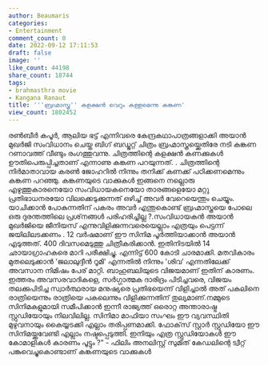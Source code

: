 ```yaml
---
author: Beaumaris
categories:
- Entertainment
comment_count: 0
date: 2022-09-12 17:11:53
draft: false
image: ''
like_count: 44198
share_count: 18744
tags:
- brahmasthra movie
- Kangana Ranaut
title: '''ബ്രഹ്മാസ്ത്ര'' കളക്ഷൻ വെറും കള്ളമെന്നു കങ്കണ'
view_count: 1802452
---
```


രണ്‍ബീര്‍ കപൂര്‍, ആലിയ ഭട്ട് എന്നിവരെ കേന്ദ്രകഥാപാത്രങ്ങളാക്കി അയാന്‍ മുഖര്‍ജി സംവിധാനം ചെയ്ത ബിഗ് ബഡ്ജറ്റ് ചിത്രം ബ്രഹ്മാസ്ത്രയ്ക്കെതിരേ നടി കങ്കണ റണാവത്ത് വീണ്ടും രംഗത്തുവന്നു. ചിത്രത്തിന്റെ കളക്ഷൻ കണക്കുകൾ ഊതിപെരുപ്പിച്ചതാണ് എന്നാണു കങ്കണ പറയുന്നത്. . ചിത്രത്തിന്റെ നിര്‍മാതാവായ കരൺ ജോഹറിൽ നിന്നും തനിക്ക് കണക്ക് പഠിക്കണമെന്നും കങ്കണ പറഞ്ഞു. കങ്കണയുടെ വാക്കുകൾ ഇങ്ങനെ നല്ലൊരു എഴുത്തുകാരനെയോ സംവിധായകനെയോ താരങ്ങളെയോ മറ്റു പ്രതിഭാധനരയോ വിലക്കെടുക്കുന്നത് ഒഴിച്ച് അവര്‍ വേറെയെന്തും ചെയ്യും. യാചിക്കാന്‍ പോകുന്നതിന് പകരം അവര്‍ എന്തുകൊണ്ട് ബ്രഹ്മാസ്ത്രയെ പോലെ ഒരു ദുരന്തത്തിലെ പ്രശ്‌നങ്ങള്‍ പരിഹരിച്ചില്ല ?.സംവിധായകൻ അയാന്‍ മുഖര്‍ജിയെ ജീനിയസ് എന്നുവിളിക്കുന്നവരെയെല്ലാം എത്രയും പെട്ടന്ന് ജയിലിലടക്കണം . 12 വര്‍ഷമാണ് ഈ സിനിമ പൂര്‍ത്തിയാക്കാന്‍ അയാന്‍ എടുത്തത്. 400 ദിവസമെടുത്തു ചിത്രീകരിക്കാന്‍. ഇതിനിടയില്‍ 14 ഛായാഗ്രാഹകരെ മാറി പരീക്ഷിച്ചു. എന്നിട്ട് 600 കോടി ചാരമാക്കി. മതവികാരം മുതലെടുക്കാന്‍ 'ജലാലുദ്ദീന്‍ റൂമി' എന്നതില്‍ നിന്നും 'ശിവ' എന്നതിലേക്ക് അവസാന നിമിഷം പേര് മാറ്റി. ബാഹുബലിയുടെ വിജയമാണ് ഇതിന് കാരണം. ഇത്തരം അവസരവാദികളെ, സര്‍ഗ്ഗാത്മക ദാരിദ്രം പിടിച്ചവരെ, വിജയം തലക്കുപിടിച്ച സ്വാര്‍ത്ഥരായ മനുഷ്യരെ പ്രതിഭയെന്ന് വിളിച്ചാല്‍ അത് പകലിനെ രാത്രിയെന്നും രാത്രിയെ പകലെന്നും വിളിക്കുന്നതിന് തുല്യമാണ്.നമ്മുടെ സിനിമകളുമായി സമീപിക്കാന്‍ ഇന്നീ രാജ്യത്ത് ഒരൊറ്റ അന്താരാഷ്ട്ര സ്റ്റുഡിയോയും നിലവിലില്ല. സിനിമാ മാഫിയാ സംഘം ഈ വ്യവസ്ഥിതി മുഴുവനായും കൈയ്യടക്കി എല്ലാം തരിപ്പണമാക്കി. ഫോക്‌സ് സ്റ്റാര്‍ സ്റ്റുഡിയോ ഈ സിനിമയ്ക്കുവേണ്ടി എല്ലാം നഷ്ടപ്പെടുത്തി. ഇനിയും എത്ര സ്റ്റുഡിയോകള്‍ ഈ കോമാളികള്‍ കാരണം പൂട്ടും ?" - ഫിലിം അനലിസ്റ്റ് സുമിത് കേഡലിന്റെ ട്വീറ്റ് പങ്കുവെച്ചുകൊണ്ടാണ് കങ്കണയുടെ വാക്കുകൾ